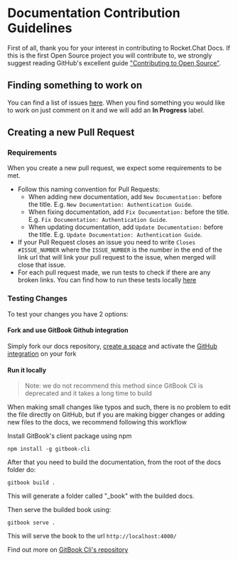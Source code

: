 # Documentation Contribution Guidelines

First of all, thank you for your interest in contributing to Rocket.Chat Docs. If this is the first Open Source project you will contribute to, we strongly suggest reading GitHub's excellent guide ["Contributing to Open Source"](https://guides.github.com/activities/contributing-to-open-source/).

## Finding something to work on

You can find a list of issues [here](https://github.com/RocketChat/Rocket.Chat.Docs/issues). When you find something you would like to work on just comment on it and we will add an **In Progress** label.

## Creating a new Pull Request

### Requirements

When you create a new pull request, we expect some requirements to be met.

* Follow this naming convention for Pull Requests:
  * When adding new documentation, add `New Documentation:` before the title. E.g. `New Documentation: Authentication Guide`.
  * When fixing documentation, add `Fix Documentation:` before the title. E.g. `Fix Documentation: Authentication Guide`.
  * When updating documentation, add `Update Documentation:` before the title. E.g. `Update Documentation: Authentication Guide`.
* If your Pull Request closes an issue you need to write `Closes #ISSUE_NUMBER` where the `ISSUE_NUMBER` is the number in the end of the link url that will link your pull request to the issue, when merged will close that issue.
* For each pull request made, we run tests to check if there are any broken links. You can find how to run these tests locally [here](https://docs.rocket.chat/developer-guides/testing/#testing)


### Testing Changes

To test your changes you have 2 options:

#### Fork and use GitBook Github integration

Simply fork our docs repository, [create a space](https://docs.gitbook.com/getting-started/quick-start) and activate the [GitHub integration](https://docs.gitbook.com/integrations/github) on your fork

#### Run it locally

> Note: we do not recommend this method since GitBook Cli is deprecated and it takes a long time to build

When making small changes like typos and such, there is no problem to edit the file directly on GitHub, but if you are making bigger changes or adding new files to the docs, we recommend following this workflow

Install GitBook's client package using npm

`npm install -g gitbook-cli`

After that you need to build the documentation, from the root of the docs folder do:

`gitbook build .`

This will generate a folder called "_book" with the builded docs.

Then serve the builded book using:

`gitbook serve .`

This will serve the book to the url `http://localhost:4000/`

Find out more on [GitBook Cli's repository](https://github.com/GitbookIO/gitbook-cli)
